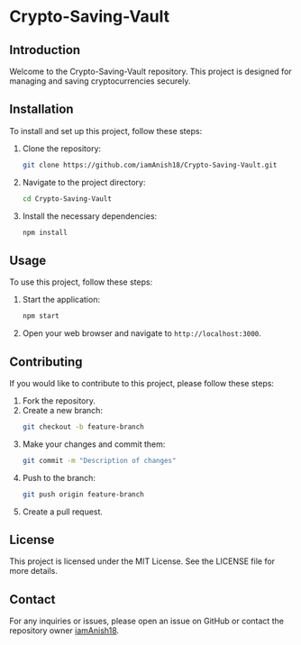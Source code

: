 # Crypto-Saving-Vault

## Introduction
Welcome to the Crypto-Saving-Vault repository. This project is designed for managing and saving cryptocurrencies securely.

## Installation
To install and set up this project, follow these steps:
1. Clone the repository:
   ```bash
   git clone https://github.com/iamAnish18/Crypto-Saving-Vault.git
   ```
2. Navigate to the project directory:
   ```bash
   cd Crypto-Saving-Vault
   ```
3. Install the necessary dependencies:
   ```bash
   npm install
   ```

## Usage
To use this project, follow these steps:
1. Start the application:
   ```bash
   npm start
   ```
2. Open your web browser and navigate to `http://localhost:3000`.

## Contributing
If you would like to contribute to this project, please follow these steps:
1. Fork the repository.
2. Create a new branch:
   ```bash
   git checkout -b feature-branch
   ```
3. Make your changes and commit them:
   ```bash
   git commit -m "Description of changes"
   ```
4. Push to the branch:
   ```bash
   git push origin feature-branch
   ```
5. Create a pull request.

## License
This project is licensed under the MIT License. See the LICENSE file for more details.

## Contact
For any inquiries or issues, please open an issue on GitHub or contact the repository owner [iamAnish18](https://github.com/iamAnish18).

````
